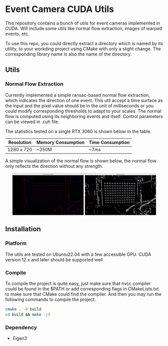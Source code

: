 # Event Camera CUDA Utils

This repository contains a bunch of utils for event cameras implemented in CUDA. Will include some utils like normal flow extraction, images of warped events, etc.

To use this repo, you could directly extract a directory which is named by its utility, to your workding project using CMake with only a slight change. The corresponding library name is also the name of the directory.

## Utils

### Normal Flow Extraction

Currently implemented a simple ransac-based normal flow extraction, which indicates the direction of one event. This util accept a time surface as the input and the pixel value should be in the unit of milliseconds or you could modify corresponding thresholds to adapt to your scales. The normal flow is computed using its neighboring events and itself. Control parameters can be viewed in .cuh file.

The statistics tested on a single RTX 3060 is shown below in the table.

| Resolution      | Memory Consumption | Time Consumption |
|-----------------|-------------------|------------------|
| 1280 x 720      | ~350M               | ~7ms            |

A simple visualization of the normal flow is shown below, the normal flow only reflects the direction without any strength.

<p align="center">
  <img src="https://github.com/zppppppx/event_camera_cuda_utils/blob/main/resources/imgs/normal_flow_extraction/accumulated_event_image.jpg" width="45%" alt="Accumulated Event Image"/>
  <img src="https://github.com/zppppppx/event_camera_cuda_utils/blob/main/resources/imgs/normal_flow_extraction/normal_flow_image.jpg" width="45%" alt="Normal Flow Image"/>
</p>


## Installation

### Platform

The utils are tested on Ubuntu22.04 with a few accessible GPU. CUDA version 12.x and later should be supported well

### Compile

To compile the project is quite easy, just make sure that nvcc compiler could be found in the $PATH or add corresponding flags in CMakeLists.txt to make sure that CMake could find the compiler. And then you may run the following commands to compile the project.

```bash
cmake . -B build
cd build && make -j4
```

### Dependency

- Eigen3